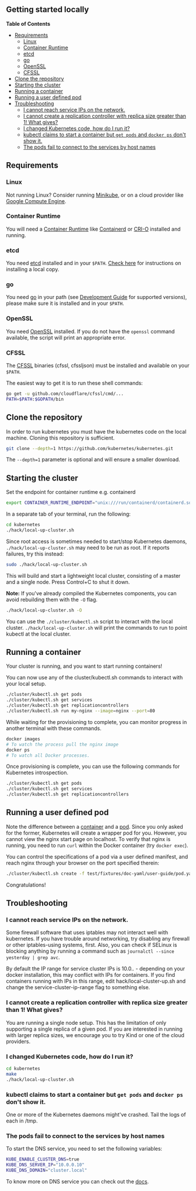 Getting started locally
-----------------------

**Table of Contents**

- [Requirements](#requirements)
    - [Linux](#linux)
    - [Container Runtime](#container-runtime)
    - [etcd](#etcd)
    - [go](#go)
    - [OpenSSL](#openssl)
    - [CFSSL](#cfssl)
- [Clone the repository](#clone-the-repository)
- [Starting the cluster](#starting-the-cluster)
- [Running a container](#running-a-container)
- [Running a user defined pod](#running-a-user-defined-pod)
- [Troubleshooting](#troubleshooting)
    - [I cannot reach service IPs on the network.](#i-cannot-reach-service-ips-on-the-network)
    - [I cannot create a replication controller with replica size greater than 1!  What gives?](#i-cannot-create-a-replication-controller-with-replica-size-greater-than-1--what-gives)
    - [I changed Kubernetes code, how do I run it?](#i-changed-kubernetes-code-how-do-i-run-it)
    - [kubectl claims to start a container but `get pods` and `docker ps` don't show it.](#kubectl-claims-to-start-a-container-but-get-pods-and-docker-ps-dont-show-it)
    - [The pods fail to connect to the services by host names](#the-pods-fail-to-connect-to-the-services-by-host-names)

## Requirements

### Linux

Not running Linux? Consider running [Minikube](https://kubernetes.io/docs/setup/learning-environment/minikube/), or on a cloud provider like [Google Compute Engine](https://kubernetes.io/docs/setup/production-environment/turnkey/gce/).

### Container Runtime

You will need a [Container Runtime](https://kubernetes.io/docs/setup/production-environment/container-runtimes/) like [Containerd](https://github.com/containerd/containerd) or [CRI-O](https://github.com/cri-o/cri-o) installed and running.

### etcd

You need [etcd](https://github.com/coreos/etcd/releases) installed and in your `$PATH`. [Check here](https://github.com/kubernetes/community/blob/master/contributors/devel/development.md#etcd) for instructions on installing a local copy.

### go

You need [go](https://golang.org/doc/install) in your path (see [Development Guide](development.md#go) for supported versions), please make sure it is installed and in your ``$PATH``.

### OpenSSL

You need [OpenSSL](https://www.openssl.org/) installed.  If you do not have the `openssl` command available, the script will print an appropriate error.

### CFSSL

The [CFSSL](https://cfssl.org/) binaries (cfssl, cfssljson) must be installed and available on your ``$PATH``.

The easiest way to get it is to run these shell commands:

```sh
go get -u github.com/cloudflare/cfssl/cmd/...
PATH=$PATH:$GOPATH/bin
```

## Clone the repository

In order to run kubernetes you must have the kubernetes code on the local machine. Cloning this repository is sufficient.

```sh
git clone --depth=1 https://github.com/kubernetes/kubernetes.git
```

The `--depth=1` parameter is optional and will ensure a smaller download.

## Starting the cluster

Set the endpoint for container runtime e.g. containerd
```sh
export CONTAINER_RUNTIME_ENDPOINT="unix:///run/containerd/containerd.sock"
```

In a separate tab of your terminal, run the following:

```sh
cd kubernetes
./hack/local-up-cluster.sh
```

Since root access is sometimes needed to start/stop Kubernetes daemons, `./hack/local-up-cluster.sh` may need to be run as root. If it reports failures, try this instead:

```sh
sudo ./hack/local-up-cluster.sh
```

This will build and start a lightweight local cluster, consisting of a master and a single node. Press Control+C to shut it down.

**Note:** If you've already compiled the Kubernetes components, you can avoid rebuilding them with the `-O` flag.

```sh
./hack/local-up-cluster.sh -O
```

You can use the `./cluster/kubectl.sh` script to interact with the local cluster. `./hack/local-up-cluster.sh` will
print the commands to run to point kubectl at the local cluster.


## Running a container

Your cluster is running, and you want to start running containers!

You can now use any of the cluster/kubectl.sh commands to interact with your local setup.

```sh
./cluster/kubectl.sh get pods
./cluster/kubectl.sh get services
./cluster/kubectl.sh get replicationcontrollers
./cluster/kubectl.sh run my-nginx --image=nginx --port=80
```

While waiting for the provisioning to complete, you can monitor progress in another terminal with these commands.

```sh
docker images
# To watch the process pull the nginx image
docker ps
# To watch all Docker processes.
```

Once provisioning is complete, you can use the following commands for Kubernetes introspection.

```sh
./cluster/kubectl.sh get pods
./cluster/kubectl.sh get services
./cluster/kubectl.sh get replicationcontrollers
```

## Running a user defined pod

Note the difference between a [container](https://kubernetes.io/docs/user-guide/containers/)
and a [pod](https://kubernetes.io/docs/user-guide/pods/). Since you only asked for the former, Kubernetes will create a wrapper pod for you.
However, you cannot view the nginx start page on localhost. To verify that nginx is running, you need to run `curl` within the Docker container (try `docker exec`).

You can control the specifications of a pod via a user defined manifest, and reach nginx through your browser on the port specified therein:

```sh
./cluster/kubectl.sh create -f test/fixtures/doc-yaml/user-guide/pod.yaml
```

Congratulations!

## Troubleshooting

### I cannot reach service IPs on the network.

Some firewall software that uses iptables may not interact well with
kubernetes.  If you have trouble around networking, try disabling any
firewall or other iptables-using systems, first.  Also, you can check
if SELinux is blocking anything by running a command such as `journalctl --since yesterday | grep avc`.

By default the IP range for service cluster IPs is 10.0.*.* - depending on your
docker installation, this may conflict with IPs for containers.  If you find
containers running with IPs in this range, edit hack/local-cluster-up.sh and
change the service-cluster-ip-range flag to something else.

### I cannot create a replication controller with replica size greater than 1!  What gives?

You are running a single node setup.  This has the limitation of only supporting a single replica of a given pod.  If you are interested in running with larger replica sizes, we encourage you to try Kind or one of the cloud providers.

### I changed Kubernetes code, how do I run it?

```sh
cd kubernetes
make
./hack/local-up-cluster.sh
```

### kubectl claims to start a container but `get pods` and `docker ps` don't show it.

One or more of the Kubernetes daemons might've crashed. Tail the logs of each in /tmp.

### The pods fail to connect to the services by host names

To start the DNS service, you need to set the following variables:

```sh
KUBE_ENABLE_CLUSTER_DNS=true
KUBE_DNS_SERVER_IP="10.0.0.10"
KUBE_DNS_DOMAIN="cluster.local"
```

To know more on DNS service you can check out the [docs](http://kubernetes.io/docs/admin/dns/).
